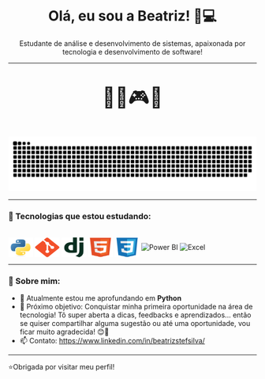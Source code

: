 <!--
## Hi there 👋
**beatriz-ssilva/beatriz-ssilva** is a ✨ _special_ ✨ repository because its `README.md` (this file) appears on your GitHub profile.

Here are some ideas to get you started:

- 🔭 I’m currently working on ...
- 🌱 I’m currently learning ...
- 👯 I’m looking to collaborate on ...
- 🤔 I’m looking for help with ...
- 💬 Ask me about ...
- 📫 How to reach me: ...
- 😄 Pronouns: ...
- ⚡ Fun fact: ...
-->

<h1 align="center">Olá, eu sou a Beatriz! 🐍💻</h1>

<p align="center">
  Estudante de análise e desenvolvimento de sistemas, apaixonada por tecnologia e desenvolvimento de software!
</p>

---

<p align="center" style="font-size: 40px;">
  👩‍💻🎮🐱
</p>

<div align="center">
  <img src="https://github.com/Platane/snk/raw/output/github-contribution-grid-snake.svg" alt="snake gif" />
</div>

---

### 🧰 Tecnologias que estou estudando:

<div style="display: inline_block"><br>
  <img align="center" alt="Python" height="40" width="50" src="https://raw.githubusercontent.com/devicons/devicon/master/icons/python/python-original.svg">
  <img align="center" alt="Git" height="40" width="50" src="https://raw.githubusercontent.com/devicons/devicon/master/icons/git/git-original.svg">
  <img align="center" alt="Django" height="40" width="50" src="https://raw.githubusercontent.com/devicons/devicon/master/icons/django/django-plain.svg">
  <img align="center" alt="HTML5" height="40" width="50" src="https://raw.githubusercontent.com/devicons/devicon/master/icons/html5/html5-original.svg">
  <img align="center" alt="CSS3" height="40" width="50" src="https://raw.githubusercontent.com/devicons/devicon/master/icons/css3/css3-original.svg">
  <img align="center" alt="Power BI" height="40" width="50" src="https://img.icons8.com/color/48/000000/power-bi.png"/>
  <img align="center" alt="Excel" height="40" width="50" src="https://img.icons8.com/color/48/000000/microsoft-excel-2019--v1.png"/>
</div>

---

### 🚀 Sobre mim:

- 🌱 Atualmente estou me aprofundando em **Python**
- 🎯 Próximo objetivo: Conquistar minha primeira oportunidade na área de tecnologia! Tô super aberta a dicas, feedbacks e aprendizados... então se quiser compartilhar alguma sugestão ou até uma oportunidade, vou ficar muito agradecida! 😊🚀
- 📫 Contato: https://www.linkedin.com/in/beatrizstefsilva/

---

⭐Obrigada por visitar meu perfil!
